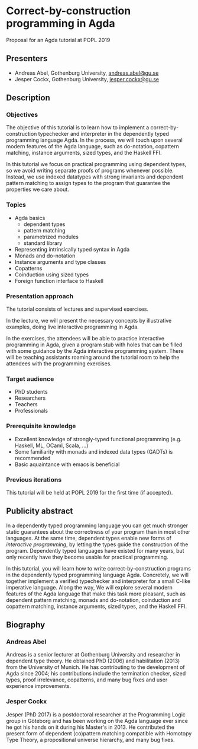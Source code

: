 # Correct-by-construction programming in Agda

Proposal for an Agda tutorial at POPL 2019

## Presenters

- Andreas Abel, Gothenburg University, andreas.abel@gu.se
- Jesper Cockx, Gothenburg University, jesper.cockx@gu.se

## Description

### Objectives

The objective of this tutorial is to learn how to implement a
correct-by-construction typechecker and interpreter in the dependently
typed programming language Agda. In the process, we will touch upon
several modern features of the Agda language, such as do-notation,
copattern matching, instance arguments, sized types, and the Haskell
FFI.

In this tutorial we focus on practical programming using dependent
types, so we avoid writing separate proofs of programs whenever possible. Instead, we
use indexed datatypes with strong invariants and dependent pattern matching to assign
types to the program that guarantee the properties we care about.

### Topics

- Agda basics
  * dependent types
  * pattern matching
  * parametrized modules
  * standard library
- Representing intrinsically typed syntax in Agda
- Monads and do-notation
- Instance arguments and type classes
- Copatterns
- Coinduction using sized types
- Foreign function interface to Haskell

### Presentation approach

The tutorial consists of lectures and supervised exercises.

In the lecture, we will present the necessary concepts by illustrative
examples, doing live interactive programming in Agda.

In the exercises, the attendees will be able to practice interactive
programming in Agda, given a program stub with holes that can be
filled with some guidance by the Agda interactive programming system.
There will be teaching assistants roaming around the tutorial room to 
help the attendees with the programming exercises.

### Target audience

- PhD students
- Researchers
- Teachers
- Professionals

### Prerequisite knowledge

- Excellent knowledge of strongly-typed functional programming
  (e.g. Haskell, ML, OCaml, Scala, ...)
- Some familiarity with monads and indexed data types (GADTs) is recommended
- Basic aquaintance with emacs is beneficial

### Previous iterations

This tutorial will be held at POPL 2019 for the first time (if accepted).

## Publicity abstract

In a dependently typed programming language you can get much stronger
static guarantees about the correctness of your program than in most
other languages. At the same time, dependent types enable new forms of
*interactive programming*, by letting the types guide the construction
of the program. Dependently typed languages have existed for many
years, but only recently have they become usable for practical
programming.

In this tutorial, you will learn how to write correct-by-construction
programs in the dependently typed programming language
Agda. Concretely, we will together implement a verified typechecker
and interpreter for a small C-like imperative language. Along the way,
We will explore several modern features of the Agda language that make
this task more pleasant, such as dependent pattern matching, monads
and do-notation, coinduction and copattern matching, instance
arguments, sized types, and the Haskell FFI.

## Biography

### Andreas Abel

Andreas is a senior lecturer at Gothenburg University and researcher
in dependent type theory.  He obtained PhD (2006) and habilitation (2013)
from the University of Munich.  He has contributing to the development of Agda
since 2004; his contributions include the termination checker, sized types,
proof irrelevance, copatterns, and many bug fixes and user experience
improvements.

### Jesper Cockx

Jesper (PhD 2017) is a postdoctoral researcher at the Programming Logic group in
Göteborg and has been working on the Agda language ever since he got
his hands on it during his Master's in 2013.  He contributed the present 
form of dependent (co)pattern matching compatible with Homotopy Type Theory,
a propositional universe hierarchy, and many bug fixes.
